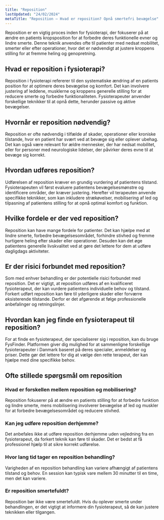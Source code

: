 ```yaml
---
title: "Reposition"
lastUpdated: "24/02/2024"
metaTitle: "Reposition – Hvad er reposition? Opnå smertefri bevægelse"
---
```


Reposition er en vigtig proces inden for fysioterapi, der fokuserer på at ændre en patients kropsposition for at forbedre deres funktionelle evner og lindre smerte. Denne teknik anvendes ofte til patienter med nedsat mobilitet, smerter eller efter operationer, hvor det er nødvendigt at justere kroppens stilling for at fremme heling og genopretning.

## Hvad er reposition i fysioterapi?

Reposition i fysioterapi refererer til den systematiske ændring af en patients position for at optimere deres bevægelse og komfort. Det kan involvere justering af leddene, musklerne og kroppens generelle stilling for at reducere smerte og forbedre funktionaliteten. Fysioterapeuter anvender forskellige teknikker til at opnå dette, herunder passive og aktive bevægelser.

## Hvornår er reposition nødvendig?

Reposition er ofte nødvendig i tilfælde af skader, operationer eller kroniske tilstande, hvor en patient har svært ved at bevæge sig eller oplever ubehag. Det kan også være relevant for ældre mennesker, der har nedsat mobilitet, eller for personer med neurologiske lidelser, der påvirker deres evne til at bevæge sig korrekt.

## Hvordan udføres reposition?

Udførelsen af reposition kræver en grundig vurdering af patientens tilstand. Fysioterapeuten vil først evaluere patientens bevægelsesmønstre og identificere områder, der kræver justering. Herefter vil terapeuten anvende specifikke teknikker, som kan inkludere strækøvelser, mobilisering af led og tilpasning af patientens stilling for at opnå optimal komfort og funktion.

## Hvilke fordele er der ved reposition?

Reposition kan have mange fordele for patienter. Det kan hjælpe med at lindre smerte, forbedre bevægelsesområdet, forhindre stivhed og fremme hurtigere heling efter skader eller operationer. Desuden kan det øge patientens generelle livskvalitet ved at gøre det lettere for dem at udføre dagligdags aktiviteter.

## Er der risici forbundet med reposition?

Som med enhver behandling er der potentielle risici forbundet med reposition. Det er vigtigt, at reposition udføres af en kvalificeret fysioterapeut, der kan vurdere patientens individuelle behov og tilstand. Forkert udført reposition kan føre til yderligere skader eller forværre eksisterende tilstande. Derfor er det afgørende at følge professionelle anbefalinger og retningslinjer.

## Hvordan kan jeg finde en fysioterapeut til reposition?

For at finde en fysioterapeut, der specialiserer sig i reposition, kan du bruge FysFinder. Platformen giver dig mulighed for at sammenligne forskellige fysioterapeuter i Danmark baseret på deres specialer, anmeldelser og priser. Dette gør det lettere for dig at vælge den rette terapeut, der kan hjælpe med dine specifikke behov.

## Ofte stillede spørgsmål om reposition

### Hvad er forskellen mellem reposition og mobilisering?

Reposition fokuserer på at ændre en patients stilling for at forbedre funktion og lindre smerte, mens mobilisering involverer bevægelse af led og muskler for at forbedre bevægelsesområdet og reducere stivhed.

### Kan jeg udføre reposition derhjemme?

Det anbefales ikke at udføre reposition derhjemme uden vejledning fra en fysioterapeut, da forkert teknik kan føre til skader. Det er bedst at få professionel hjælp til at sikre korrekt udførelse.

### Hvor lang tid tager en reposition behandling?

Varigheden af en reposition behandling kan variere afhængigt af patientens tilstand og behov. En session kan typisk vare mellem 30 minutter til en time, men det kan variere.

### Er reposition smertefuldt?

Reposition bør ikke være smertefuldt. Hvis du oplever smerte under behandlingen, er det vigtigt at informere din fysioterapeut, så de kan justere teknikken eller tilgangen.